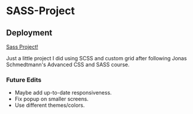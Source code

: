 # SASS-Project

## Deployment

[Sass Project!](https://sanjula8.github.io/SASS-Project/)

Just a little project I did using SCSS and custom grid after following Jonas Schmedtmann's Advanced CSS and SASS course.

### Future Edits

-   Maybe add up-to-date responsiveness.
-   Fix popup on smaller screens.
-   Use different themes/colors.
